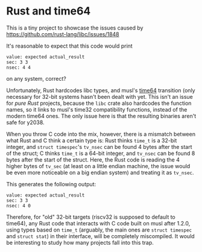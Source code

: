 # Rust and time64

This is a tiny project to showcase the issues caused by
https://github.com/rust-lang/libc/issues/1848

It's reasonable to expect that this code would print

```
value: expected actual_result
sec: 3 3
nsec: 4 4
```

on any system, correct?

Unfortunately, Rust hardcodes libc types, and musl's
[time64](https://musl.libc.org/time64.html) transition (only necessary for
32-bit systems hasn't been dealt with yet. This isn't an issue for *pure Rust*
projects, because the `libc` crate also hardcodes the function names, so it
links to musl's time32 compatibility functions, instead of the modern time64
ones. The only issue here is that the resulting binaries aren't safe for y2038.

When you throw C code into the mix, however, there is a mismatch between what
Rust and C think a certain type is: Rust thinks `time_t` is a 32-bit integer,
and `struct timespec`'s `tv_nsec` can be found 4 bytes after the start of the
struct; C thinks `time_t` is a 64-bit integer, and `tv_nsec` can be found 8
bytes after the start of the struct. Here, the Rust code is reading the 4
higher bytes of `tv_sec` (at least on a little endian machine, the issue would
be even more noticeable on a big endian system) and treating it as `tv_nsec`.

This generates the following output:

```
value: expected actual_result
sec: 3 3
nsec: 4 0
```

Therefore, for "old" 32-bit targets (riscv32 is supposed to default to time64),
any Rust code that interacts with C code built on musl after 1.2.0, using types
based on `time_t` (arguably, the main ones are `struct timespec` and `struct
stat`) in their interface, will be completely miscompiled. It would be
interesting to study how many projects fall into this trap.
